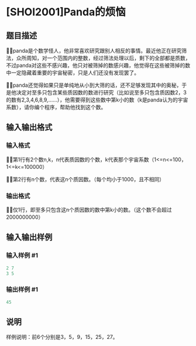 # [SHOI2001]Panda的烦恼

## 题目描述

panda是个数学怪人，他非常喜欢研究跟别人相反的事情。最近他正在研究筛法，众所周知，对一个范围内的整数，经过筛法处理以后，剩下的全部都是质数，不过panda对这些不感兴趣，他只对被筛掉的数感兴趣，他觉得在这些被筛掉的数中一定隐藏着重要的宇宙秘密，只是人们还没有发现罢了。

panda还觉得如果只是单纯地从小到大筛的话，还不足够发现其中的奥秘，于是他决定对至多只包含某些质因数的数进行研究（比如说至多只包含质因数2，3的数有2,3,4,6,8,9,……），他需要得到这些数中第k小的数（k是panda认为的宇宙系数），请你编个程序，帮助他找到这个数。

## 输入输出格式

### 输入格式

第1行有2个数n,k，n代表质因数的个数，k代表那个宇宙系数（1<=n<=100，1<=k<=100000）

第2行有n个数，代表这n个质因数。（每个均小于1000，且不相同）

### 输出格式

仅1行，即至多只包含这n个质因数的数中第k小的数。（这个数不会超过2000000000）

## 输入输出样例

### 输入样例 #1

```cpp
2 7
3 5
```


### 输出样例 #1

```cpp
45

```
## 说明

样例说明：前6个分别是3，5，9，15，25，27。

